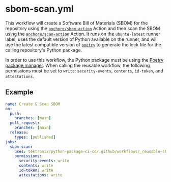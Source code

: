 # sbom-scan.yml

This workflow will create a Software Bill of Materials (SBOM) for the repository using the
[`anchore/sbom-action`](https://github.com/anchore/sbom-action) Action and then scan the SBOM
using the [`anchore/scan-action`](https://github.com/anchore/scan-action) Action. It runs on the `ubuntu-latest` runner label,
uses the default version of Python available on the runner, and will use the latest compatible
version of [`poetry`](https://pypi.org/project/poetry/) to generate the lock file for the calling
repository's Python package.

In order to use this workflow, the Python package must be using the
[Poetry package manager](https://python-poetry.org/). When calling the reusable workflow, the
following permissions must be set to `write`: `security-events`, `contents`, `id-token`, and
`attestations`.

## Example

```yaml
name: Create & Scan SBOM
on:
  push:
    branches: [main]
  pull_request:
    branches: [main]
  release:
    types: [published]
jobs:
  sbom-scan:
    uses: tektronix/python-package-ci-cd/.github/workflows/_reusable-sbom-scan.yml@main  # it is recommended to use the latest release tag instead of `main`
    permissions:
      security-events: write
      contents: write
      id-token: write
      attestations: write
```
